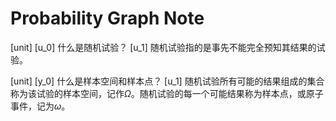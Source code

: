 # Probability Graph Note

[unit]
[u_0]
什么是随机试验？
[u_1]
随机试验指的是事先不能完全预知其结果的试验。

[unit]
[y_0]
什么是样本空间和样本点？
[u_1]
随机试验所有可能的结果组成的集合称为该试验的样本空间，记作$\Omega$。随机试验的每一个可能结果称为样本点，或原子事件，记为$\omega$。